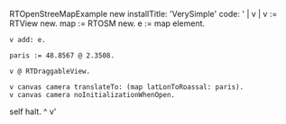 RTOpenStreeMapExample new installTitle: 'VerySimple' 
		code:
		'
	| v |
	v := RTView new.
	map := RTOSM new.
	e := map element.


	v add: e.

	paris := 48.8567 @ 2.3508.
	
	v @ RTDraggableView.
	
	v canvas camera translateTo: (map latLonToRoassal: paris).
	v canvas camera noInitializationWhenOpen.
self halt.
	^ v'
	